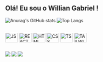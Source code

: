 ## Olá! Eu sou o Willian Gabriel !

![Anurag's GitHub stats](https://github-readme-stats.vercel.app/api?username=williangabriell&show_icons=true&theme=dark)
![Top Langs](https://github-readme-stats.vercel.app/api/top-langs/?username=williangabriell&layout=compact&theme=dark)

<div style="display: inline_block"><br>
  <img align="center" alt="JS" height="30" width="40" src="https://devicon-website.vercel.app/api/javascript/original.svg">
  <img align="center" alt="REACT" height="30" width="40" src="https://devicon-website.vercel.app/api/react/original-wordmark.svg">
  <img align="center" alt="HTML" height="30" width="40" src="https://devicon-website.vercel.app/api/html5/plain-wordmark.svg">
  <img align="center" alt="CSS" height="30" width="40" src="https://devicon-website.vercel.app/api/css3/plain-wordmark.svg">
  <img align="center" alt="TS" height="30" width="40" src="https://devicon-website.vercel.app/api/typescript/original.svg">
  <img align="center" alt="TAILWIND" height="30" width="40" src="https://img.shields.io/badge/Tailwind_CSS-38B2AC?style=flat&logo=tailwind-css&logoColor=white">
</div>

##

<a href = "mailto:willgabrielopes20@gmail.com"><img src="https://img.shields.io/badge/-Gmail-%23333?style=for-the-badge&logo=gmail&logoColor=white" target="_blank"></a>
<a href="https://https://www.linkedin.com/in/williangabriell/" target="_blank"><img src="https://img.shields.io/badge/-LinkedIn-%230077B5?style=for-the-badge&logo=linkedin&logoColor=white" target="_blank"></a> 
<a href="https://https://www.youtube.com/channel/UCXzDRPIuU0G1I4aK2nujiUA" target="_blank"><img src="https://img.shields.io/badge/YouTube-FF0000?style=for-the-badge&logo=youtube&logoColor=white" target="_blank"></a> 
